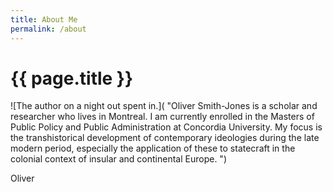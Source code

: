 ```yaml
---
title: About Me
permalink: /about
---
```

# {{ page.title }}

![The author on a night out spent in.]( "Oliver Smith-Jones is a scholar and researcher who lives in Montreal. I am currently enrolled in the Masters of Public Policy and Public Administration at Concordia University. My focus is the transhistorical development of contemporary ideologies during the late modern period, especially the application of these to statecraft in the colonial context of insular and continental Europe. ")

Oliver